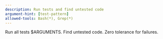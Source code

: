 ```yaml
---
description: Run tests and find untested code
argument-hint: [test-pattern]
allowed-tools: Bash(*), Grep(*)
---
```


Run all tests $ARGUMENTS. Find untested code. Zero tolerance for failures.
